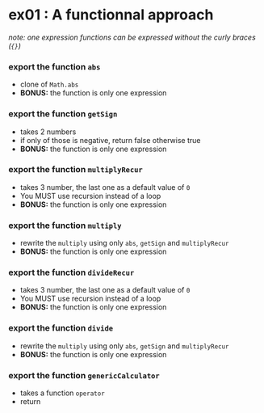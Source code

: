 # ex01 : A functionnal approach
*note: one expression functions can be expressed without the curly braces (`{}`)*

### export the function `abs`
 - clone of `Math.abs`
 - __BONUS:__ the function is only one expression

### export the function `getSign`
 - takes 2 numbers
 - if only of those is negative, return false otherwise true
 - __BONUS:__ the function is only one expression

### export the function `multiplyRecur`
 - takes 3 number, the last one as a default value of `0`
 - You MUST use recursion instead of a loop
 - __BONUS:__ the function is only one expression

### export the function `multiply`
 - rewrite the `multiply` using only `abs`, `getSign` and `multiplyRecur`
 - __BONUS:__ the function is only one expression

### export the function `divideRecur`
 - takes 3 number, the last one as a default value of `0`
 - You MUST use recursion instead of a loop
 - __BONUS:__ the function is only one expression

### export the function `divide`
 - rewrite the `multiply` using only `abs`, `getSign` and `multiplyRecur`
 - __BONUS:__ the function is only one expression

### export the function `genericCalculator`
 - takes a function `operator`
 - return 